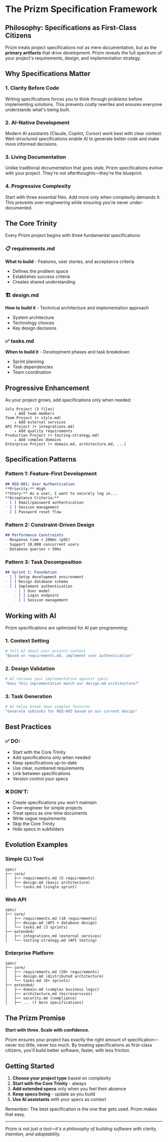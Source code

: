 # The Prizm Specification Framework

## Philosophy: Specifications as First-Class Citizens

Prizm treats project specifications not as mere documentation, but as the **primary artifacts** that drive development.  Prizm reveals the full spectrum of your project's requirements, design, and implementation strategy.

## Why Specifications Matter

### 1. **Clarity Before Code**
Writing specifications forces you to think through problems before implementing solutions. This prevents costly rewrites and ensures everyone understands what's being built.

### 2. **AI-Native Development**
Modern AI assistants (Claude, Copilot, Cursor) work best with clear context. Well-structured specifications enable AI to generate better code and make more informed decisions.

### 3. **Living Documentation**
Unlike traditional documentation that goes stale, Prizm specifications evolve with your project. They're not afterthoughts—they're the blueprint.

### 4. **Progressive Complexity**
Start with three essential files. Add more only when complexity demands it. This prevents over-engineering while ensuring you're never under-documented.

## The Core Trinity

Every Prizm project begins with three fundamental specifications:

### 📋 requirements.md
**What to build** - Features, user stories, and acceptance criteria
- Defines the problem space
- Establishes success criteria
- Creates shared understanding

### 🏗️ design.md
**How to build it** - Technical architecture and implementation approach
- System architecture
- Technology choices
- Key design decisions

### ✅ tasks.md
**When to build it** - Development phases and task breakdown
- Sprint planning
- Task dependencies
- Team coordination

## Progressive Enhancement

As your project grows, add specifications only when needed:

```
Solo Project (3 files)
    ↓ Add team members
Team Project (+ style.md)
    ↓ Add external services
API Project (+ integrations.md)
    ↓ Add quality requirements
Production Project (+ testing-strategy.md)
    ↓ Add complex domains
Enterprise Project (+ domain.md, architecture.md, ...)
```

## Specification Patterns

### Pattern 1: Feature-First Development
```markdown
## REQ-001: User Authentication
**Priority:** High
**Story:** As a user, I want to securely log in...
**Acceptance Criteria:**
- [ ] Email/password authentication
- [ ] Session management
- [ ] Password reset flow
```

### Pattern 2: Constraint-Driven Design
```markdown
## Performance Constraints
- Response time < 200ms (p95)
- Support 10,000 concurrent users
- Database queries < 50ms
```

### Pattern 3: Task Decomposition
```markdown
## Sprint 1: Foundation
- [ ] Setup development environment
- [ ] Design database schema
- [ ] Implement authentication
    - [ ] User model
    - [ ] Login endpoint
    - [ ] Session management
```

## Working with AI

Prizm specifications are optimized for AI pair programming:

### 1. Context Setting
```bash
# Tell AI about your project context
"Based on requirements.md, implement user authentication"
```

### 2. Design Validation
```bash
# AI reviews your implementation against specs
"Does this implementation match our design.md architecture?"
```

### 3. Task Generation
```bash
# AI helps break down complex features
"Generate subtasks for REQ-003 based on our current design"
```

## Best Practices

### ✅ DO:
- Start with the Core Trinity
- Add specifications only when needed
- Keep specifications up-to-date
- Use clear, numbered requirements
- Link between specifications
- Version control your specs

### ❌ DON'T:
- Create specifications you won't maintain
- Over-engineer for simple projects
- Treat specs as one-time documents
- Write vague requirements
- Skip the Core Trinity
- Hide specs in subfolders

## Evolution Examples

### Simple CLI Tool
```
spec/
├── core/
│   ├── requirements.md (5 requirements)
│   ├── design.md (basic architecture)
│   └── tasks.md (single sprint)
```

### Web API
```
spec/
├── core/
│   ├── requirements.md (10 requirements)
│   ├── design.md (API + database design)
│   └── tasks.md (3 sprints)
├── extended/
│   ├── integrations.md (external services)
│   └── testing-strategy.md (API testing)
```

### Enterprise Platform
```
spec/
├── core/
│   ├── requirements.md (20+ requirements)
│   ├── design.md (distributed architecture)
│   └── tasks.md (6+ sprints)
├── extended/
│   ├── domain.md (complex business logic)
│   ├── architecture.md (microservices)
│   ├── security.md (compliance)
│   ├── ... (7 more specifications)
```

## The Prizm Promise

**Start with three. Scale with confidence.**

Prizm ensures your project has exactly the right amount of specification—never too little, never too much. By treating specifications as first-class citizens, you'll build better software, faster, with less friction.

## Getting Started

1. **Choose your project type** based on complexity
2. **Start with the Core Trinity** - always
3. **Add extended specs** only when you feel their absence
4. **Keep specs living** - update as you build
5. **Use AI assistants** with your specs as context

Remember: The best specification is the one that gets used. Prizm makes that easy.

---

*Prizm is not just a tool—it's a philosophy of building software with clarity, intention, and adaptability.*